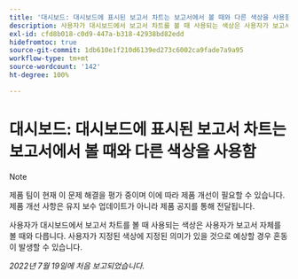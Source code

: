 ```yaml
---
title: '대시보드: 대시보드에 표시된 보고서 차트는 보고서에서 볼 때와 다른 색상을 사용함'
description: 사용자가 대시보드에서 보고서 차트를 볼 때 사용되는 색상은 사용자가 보고서 자체를 볼 때와 다릅니다. 사용자가 지정된 색상에 지정된 의미가 있을 것으로 예상할 경우 혼동이 발생할 수 있습니다.
exl-id: cfd8b018-c0d9-447a-b318-42938bd82edd
hidefromtoc: true
source-git-commit: 1db610e1f210d6139ed273c6002ca9fade7a9a95
workflow-type: tm+mt
source-wordcount: '142'
ht-degree: 100%

---
```


# 대시보드: 대시보드에 표시된 보고서 차트는 보고서에서 볼 때와 다른 색상을 사용함

>[!NOTE]
>
>제품 팀이 현재 이 문제 해결을 평가 중이며 이에 따라 제품 개선이 필요할 수 있습니다. 제품 개선 사항은 유지 보수 업데이트가 아니라 제품 공지를 통해 전달됩니다.

사용자가 대시보드에서 보고서 차트를 볼 때 사용되는 색상은 사용자가 보고서 자체를 볼 때와 다릅니다. 사용자가 지정된 색상에 지정된 의미가 있을 것으로 예상할 경우 혼동이 발생할 수 있습니다.

_2022년 7월 19일에 처음 보고되었습니다._
